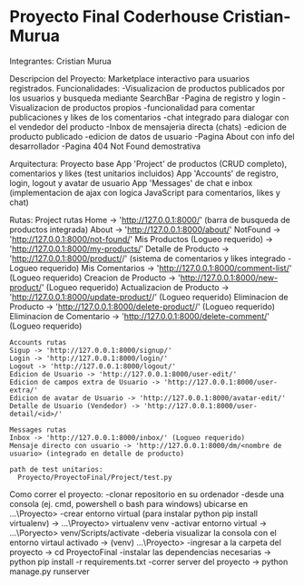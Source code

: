 # Proyecto Final Coderhouse Cristian-Murua

Integrantes:
  Cristian Murua

Descripcion del Proyecto:
  Marketplace interactivo para usuarios registrados.
  Funcionalidades:
    -Visualizacion de productos publicados por los usuarios y busqueda mediante SearchBar
    -Pagina de registro y login
    -Visualizacion de productos propios
    -funcionalidad para comentar publicaciones y likes de los comentarios
    -chat integrado para dialogar con el vendedor del producto
    -Inbox de mensajeria directa (chats)
    -edicion de producto publicado
    -edicion de datos de usuario
    -Pagina About con info del desarrollador
    -Pagina 404 Not Found demostrativa
   
  Arquitectura:
    Proyecto base
    App 'Project' de productos (CRUD completo), comentarios y likes (test unitarios incluidos)
    App 'Accounts' de registro, login, logout y avatar de usuario
    App 'Messages' de chat e inbox
    (implementacion de ajax con logica JavaScript para comentarios, likes y chat)
    
  Rutas:
    Project rutas
    Home -> 'http://127.0.0.1:8000/' (barra de busqueda de productos integrada)
    About -> 'http://127.0.0.1:8000/about/'
    NotFound -> 'http://127.0.0.1:8000/not-found/'
    Mis Productos (Logueo requerido) -> 'http://127.0.0.1:8000/my-products/'
    Detalle de Producto -> 'http://127.0.0.1:8000/product/<id>/' (sistema de comentarios y likes integrado - Logueo requerido)
    Mis Comentarios -> 'http://127.0.0.1:8000/comment-list/' (Logueo requerido)
    Creacion de Producto -> 'http://127.0.0.1:8000/new-product/' (Logueo requerido)
    Actualizacion de Producto -> 'http://127.0.0.1:8000/update-product/<id>/' (Logueo requerido)
    Eliminacion de Producto -> 'http://127.0.0.1:8000/delete-product/<id>/' (Logueo requerido)
    Eliminacion de Comentario -> 'http://127.0.0.1:8000/delete-comment/<id>' (Logueo requerido)
    
    
    
    Accounts rutas
    Sigup -> 'http://127.0.0.1:8000/signup/'
    Login -> 'http://127.0.0.1:8000/login/'
    Logout -> 'http://127.0.0.1:8000/logout/'
    Edicion de Usuario -> 'http://127.0.0.1:8000/user-edit/'
    Edicion de campos extra de Usuario -> 'http://127.0.0.1:8000/user-extra/'
    Edicion de avatar de Usuario -> 'http://127.0.0.1:8000/avatar-edit/'
    Detalle de Usuario (Vendedor) -> 'http://127.0.0.1:8000/user-detail/<id>/'
    
    Messages rutas
    Inbox -> 'http://127.0.0.1:8000/inbox/' (Logueo requerido)
    Mensaje directo con usuario -> 'http://127.0.0.1:8000/dm/<nombre de usuario> (integrado en detalle de producto)
    
    path de test unitarios:
      Proyecto/ProyectoFinal/Project/test.py
      
      
   Como correr el proyecto:
      -clonar repositorio en su ordenador
      -desde una consola (ej. cmd, powershell o bash para windows) ubicarse en ...\Proyecto>
      -crear entorno virtual (para instalar python pip install virtualenv) -> ...\Proyecto> virtualenv venv
      -activar entorno virtual -> ...\Poryecto> venv/Scripts/activate
      -deberia visualizar la consola con el entorno virtaul activado -> (venv) ...\Proyecto>
      -ingresar a la carpeta del proyecto -> cd ProyectoFinal
      -instalar las dependencias necesarias -> python pip install -r requirements.txt
      -correr server del proyecto -> python manage.py runserver
    
    
    
    
    


 
